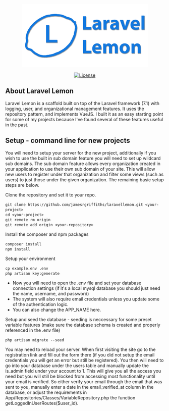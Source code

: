 <p align="center"><img src="public/lemon-outline-name2.png" width="400"></p>

<p align="center">
<a href="https://opensource.org/licenses/"><img src="https://img.shields.io/badge/License-GPL%20v3-yellow.svg" alt="License"></a>
</p>

## About Laravel Lemon

Laravel Lemon is a scaffold built on top of the Laravel framework (7.1) with logging, user, and organizational management features. It uses the repository pattern, and implements VueJS. I built it as an easy starting point for some of my projects because I've found several of these features useful in the past.

## Setup - command line for new projects
You will need to setup your server for the new project, additionally if you wish to use the built in sub domain feature you will need to set up wildcard sub domains. The sub domain feature allows every organization created in your application to use their own sub domain of your site. This will allow new users to register under that organization and filter some views (such as users) to just those under the given organization. The remaining basic setup steps are below.

Clone the repository and set it to your repo.
```
git clone https://github.com/jamesrgriffiths/laravellemon.git <your-project>
cd <your-project>
git remote rm origin
git remote add origin <your-repository>
```

Install the composer and npm packages
```
composer install
npm install
```

Setup your environment
```
cp example.env .env
php artisan key:generate
```
 - Now you will need to open the .env file and set your database connection settings (if it's a local mysql database you should just need the name, username, and password)
 - The system will also require email credentials unless you update some of the authentication logic.
 - You can also change the APP_NAME here.
 
 Setup and seed the database - seeding is neccessary for some preset variable features (make sure the database schema is created and properly referenced in the .env file)
 ```
 php artisan migrate --seed
 ```
 
 You may need to reload your server. When first visiting the site go to the registration link and fill out the form there (if you did not setup the email credentials you will get an error but still be registered). You then will need to go into your database under the users table and manually update the is_admin field under your account to 1. This will give you all the access you need but you will still be blocked from accessing most functionality until your email is verified. So either verify your email through the email that was sent to you, manually enter a date in the email_verified_at column in the database, or adjust the requirements in App/Repositories/Classes/VariableRepository.php the function getLoggedInUserRoutes($user_id).
